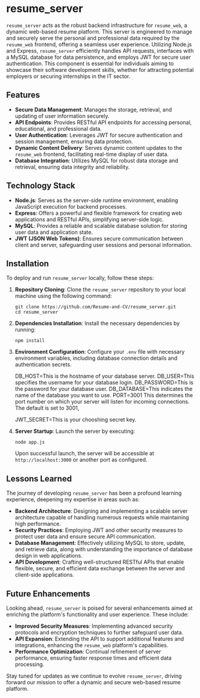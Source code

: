 # resume_server

`resume_server` acts as the robust backend infrastructure for `resume_web`, a dynamic web-based resume platform. This server is engineered to manage and securely serve the personal and professional data required by the `resume_web` frontend, offering a seamless user experience. Utilizing Node.js and Express, `resume_server` efficiently handles API requests, interfaces with a MySQL database for data persistence, and employs JWT for secure user authentication. This component is essential for individuals aiming to showcase their software development skills, whether for attracting potential employers or securing internships in the IT sector.

## Features

- **Secure Data Management**: Manages the storage, retrieval, and updating of user information securely.
- **API Endpoints**: Provides RESTful API endpoints for accessing personal, educational, and professional data.
- **User Authentication**: Leverages JWT for secure authentication and session management, ensuring data protection.
- **Dynamic Content Delivery**: Serves dynamic content updates to the `resume_web` frontend, facilitating real-time display of user data.
- **Database Integration**: Utilizes MySQL for robust data storage and retrieval, ensuring data integrity and reliability.

## Technology Stack

- **Node.js**: Serves as the server-side runtime environment, enabling JavaScript execution for backend processes.
- **Express**: Offers a powerful and flexible framework for creating web applications and RESTful APIs, simplifying server-side logic.
- **MySQL**: Provides a reliable and scalable database solution for storing user data and application state.
- **JWT (JSON Web Tokens)**: Ensures secure communication between client and server, safeguarding user sessions and personal information.

## Installation

To deploy and run `resume_server` locally, follow these steps:

1. **Repository Cloning**:
   Clone the `resume_server` repository to your local machine using the following command:

   ```
   git clone https://github.com/Resume-and-CV/resume_server.git
   cd resume_server
   ```

2. **Dependencies Installation**:
   Install the necessary dependencies by running:

   ```
   npm install
   ```

3. **Environment Configuration**:
   Configure your `.env` file with necessary environment variables, including database connection details and authentication secrets.

   DB_HOST=This is the hostname of your database server.
   DB_USER=This specifies the username for your database login.
   DB_PASSWORD=This is the password for your database user.
   DB_DATABASE=This indicates the name of the database you want to use.
   PORT=3001 This determines the port number on which your server will listen for incoming connections. The default is set to 3001,

   JWT_SECRET=This is your chooshing secret key.

4. **Server Startup**:
   Launch the server by executing:
   ```
   node app.js
   ```
   Upon successful launch, the server will be accessible at `http://localhost:3000` or another port as configured.

## Lessons Learned

The journey of developing `resume_server` has been a profound learning experience, deepening my expertise in areas such as:

- **Backend Architecture**: Designing and implementing a scalable server architecture capable of handling numerous requests while maintaining high performance.
- **Security Practices**: Employing JWT and other security measures to protect user data and ensure secure API communication.
- **Database Management**: Effectively utilizing MySQL to store, update, and retrieve data, along with understanding the importance of database design in web applications.
- **API Development**: Crafting well-structured RESTful APIs that enable flexible, secure, and efficient data exchange between the server and client-side applications.

## Future Enhancements

Looking ahead, `resume_server` is poised for several enhancements aimed at enriching the platform's functionality and user experience. These include:

- **Improved Security Measures**: Implementing advanced security protocols and encryption techniques to further safeguard user data.
- **API Expansion**: Extending the API to support additional features and integrations, enhancing the `resume_web` platform's capabilities.
- **Performance Optimization**: Continual refinement of server performance, ensuring faster response times and efficient data processing.

Stay tuned for updates as we continue to evolve `resume_server`, driving forward our mission to offer a dynamic and secure web-based resume platform.
